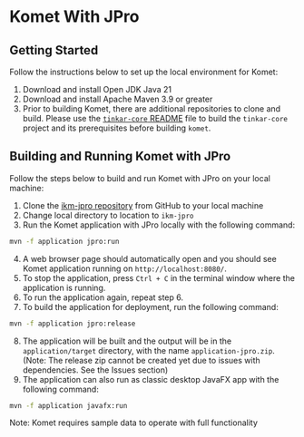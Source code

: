 # Komet With JPro
## Getting Started
Follow the instructions below to set up the local environment for Komet:

1. Download and install Open JDK Java 21
2. Download and install Apache Maven 3.9 or greater
3. Prior to building Komet, there are additional repositories to clone and build. Please use
   the [`tinkar-core` README](https://github.com/ikmdev/tinkar-core/blob/main/README.md) file to build the `tinkar-core`
   project and its prerequisites before building `komet`.

## Building and Running Komet with JPro
Follow the steps below to build and run Komet with JPro on your local machine:
1. Clone the [ikm-jpro repository](https://github.com/ikmdev/ikm-jpro) from GitHub to your local machine
2. Change local directory to location to `ikm-jpro`
3. Run the Komet application with JPro locally with the following command:
```bash
mvn -f application jpro:run
```
4. A web browser page should automatically open and you should see Komet application running on `http://localhost:8080/`.
5. To stop the application, press `Ctrl + C` in the terminal window where the application is running.
6. To run the application again, repeat step 6.
7. To build the application for deployment, run the following command:
```bash
mvn -f application jpro:release
```
8. The application will be built and the output will be in the `application/target` directory, with the name 
`application-jpro.zip`.
(Note: The release zip cannot be created yet due to issues with dependencies. See the Issues section)
9. The application can also run as classic desktop JavaFX app with the following command:
```bash
mvn -f application javafx:run
```

Note: Komet requires sample data to operate with full functionality
